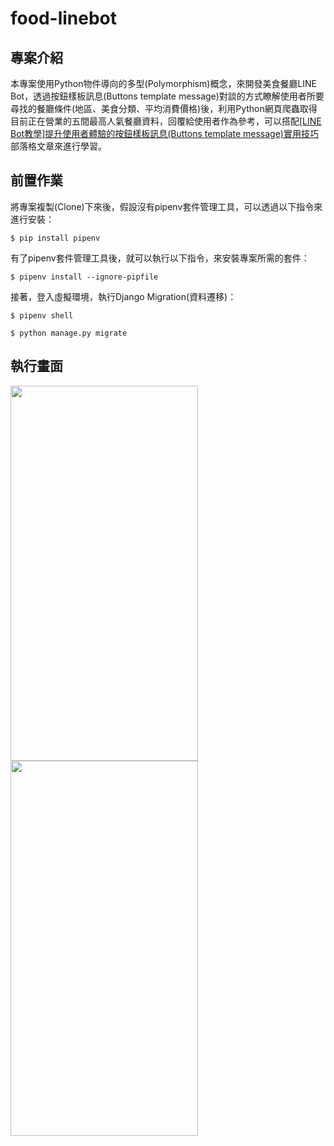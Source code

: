 # food-linebot #

## 專案介紹 ##

本專案使用Python物件導向的多型(Polymorphism)概念，來開發美食餐廳LINE Bot，透過按鈕樣板訊息(Buttons template message)對談的方式瞭解使用者所要尋找的餐廳條件(地區、美食分類、平均消費價格)後，利用Python網頁爬蟲取得目前正在營業的五間最高人氣餐廳資料，回覆給使用者作為參考，可以搭配[[LINE Bot教學]提升使用者體驗的按鈕樣板訊息(Buttons template message)實用技巧](https://www.learncodewithmike.com/2020/07/line-bot-buttons-template-message.html)部落格文章來進行學習。

## 前置作業 ##

將專案複製(Clone)下來後，假設沒有pipenv套件管理工具，可以透過以下指令來進行安裝：

`$ pip install pipenv`

有了pipenv套件管理工具後，就可以執行以下指令，來安裝專案所需的套件：

`$ pipenv install --ignore-pipfile`

接著，登入虛擬環境，執行Django Migration(資料遷移)：

`$ pipenv shell`

`$ python manage.py migrate`

## 執行畫面 ##

<img src="https://1.bp.blogspot.com/-xtdV8qWOQgI/XwsK2R_FLRI/AAAAAAAADho/mwYWqibN1wIv1Xy-RZF9LBN2rPwmMsbNQCPcBGAsYHg/s2048/line_bot_buttons_template_message_1.jpg" width="300" height="600" />

<img src="https://1.bp.blogspot.com/-WRi2qROqKis/XwsK2fDaTZI/AAAAAAAADho/VZ-Ac8ewhjccJwDMtyQAsJftU2t78OH3gCPcBGAsYHg/s2048/line_bot_buttons_template_message_2.jpg" width="300" height="600" />